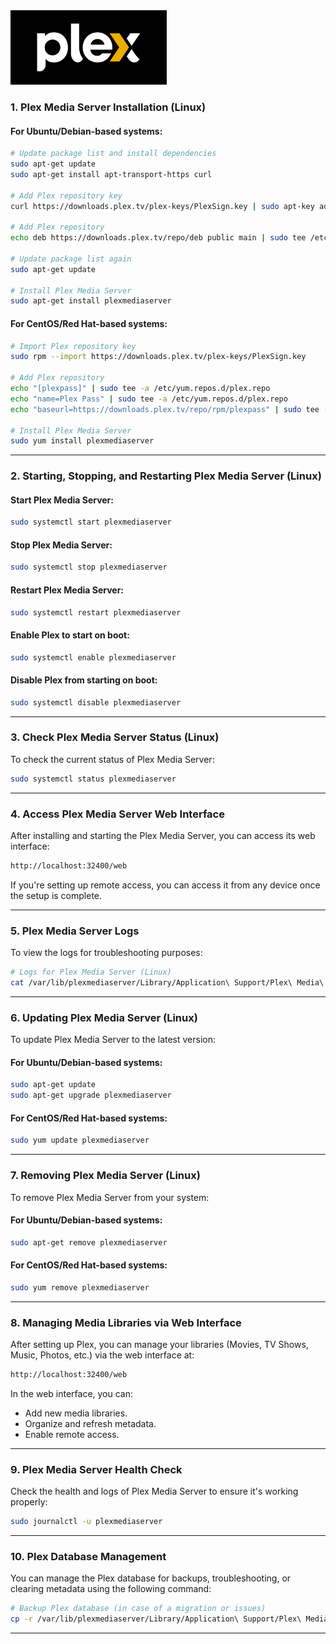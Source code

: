 <img src="assets/image.png" alt="plex"  width="250" >

### **1. Plex Media Server Installation (Linux)**

#### For Ubuntu/Debian-based systems:
```bash
# Update package list and install dependencies
sudo apt-get update
sudo apt-get install apt-transport-https curl

# Add Plex repository key
curl https://downloads.plex.tv/plex-keys/PlexSign.key | sudo apt-key add -

# Add Plex repository
echo deb https://downloads.plex.tv/repo/deb public main | sudo tee /etc/apt/sources.list.d/plex.list

# Update package list again
sudo apt-get update

# Install Plex Media Server
sudo apt-get install plexmediaserver
```

#### For CentOS/Red Hat-based systems:
```bash
# Import Plex repository key
sudo rpm --import https://downloads.plex.tv/plex-keys/PlexSign.key

# Add Plex repository
echo "[plexpass]" | sudo tee -a /etc/yum.repos.d/plex.repo
echo "name=Plex Pass" | sudo tee -a /etc/yum.repos.d/plex.repo
echo "baseurl=https://downloads.plex.tv/repo/rpm/plexpass" | sudo tee -a /etc/yum.repos.d/plex.repo

# Install Plex Media Server
sudo yum install plexmediaserver
```

---

### **2. Starting, Stopping, and Restarting Plex Media Server (Linux)**

#### Start Plex Media Server:
```bash
sudo systemctl start plexmediaserver
```

#### Stop Plex Media Server:
```bash
sudo systemctl stop plexmediaserver
```

#### Restart Plex Media Server:
```bash
sudo systemctl restart plexmediaserver
```

#### Enable Plex to start on boot:
```bash
sudo systemctl enable plexmediaserver
```

#### Disable Plex from starting on boot:
```bash
sudo systemctl disable plexmediaserver
```

---

### **3. Check Plex Media Server Status (Linux)**

To check the current status of Plex Media Server:

```bash
sudo systemctl status plexmediaserver
```

---

### **4. Access Plex Media Server Web Interface**

After installing and starting the Plex Media Server, you can access its web interface:

```bash
http://localhost:32400/web
```

If you're setting up remote access, you can access it from any device once the setup is complete.

---

### **5. Plex Media Server Logs**

To view the logs for troubleshooting purposes:

```bash
# Logs for Plex Media Server (Linux)
cat /var/lib/plexmediaserver/Library/Application\ Support/Plex\ Media\ Server/Logs/Plex\ Media\ Server.log
```

---

### **6. Updating Plex Media Server (Linux)**

To update Plex Media Server to the latest version:

#### For Ubuntu/Debian-based systems:
```bash
sudo apt-get update
sudo apt-get upgrade plexmediaserver
```

#### For CentOS/Red Hat-based systems:
```bash
sudo yum update plexmediaserver
```

---

### **7. Removing Plex Media Server (Linux)**

To remove Plex Media Server from your system:

#### For Ubuntu/Debian-based systems:
```bash
sudo apt-get remove plexmediaserver
```

#### For CentOS/Red Hat-based systems:
```bash
sudo yum remove plexmediaserver
```

---

### **8. Managing Media Libraries via Web Interface**

After setting up Plex, you can manage your libraries (Movies, TV Shows, Music, Photos, etc.) via the web interface at:

```bash
http://localhost:32400/web
```

In the web interface, you can:
- Add new media libraries.
- Organize and refresh metadata.
- Enable remote access.

---

### **9. Plex Media Server Health Check**

Check the health and logs of Plex Media Server to ensure it's working properly:
```bash
sudo journalctl -u plexmediaserver
```

---

### **10. Plex Database Management**

You can manage the Plex database for backups, troubleshooting, or clearing metadata using the following command:

```bash
# Backup Plex database (in case of a migration or issues)
cp -r /var/lib/plexmediaserver/Library/Application\ Support/Plex\ Media\ Server/ /path/to/backup/directory/
```
---
